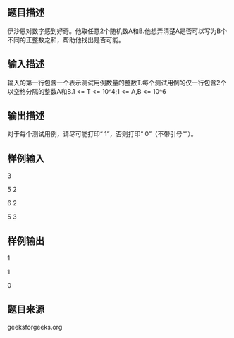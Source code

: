 ## 题目描述
伊沙恩对数字感到好奇。他取任意2个随机数A和B.他想弄清楚A是否可以写为B个不同的正整数之和，帮助他找出是否可能。
## 输入描述
输入的第一行包含一个表示测试用例数量的整数T.每个测试用例的仅一行包含2个以空格分隔的整数A和B.1 <= T <= 10^4;1 <= A,B <= 10^6
## 输出描述
对于每个测试用例，请尽可能打印“ 1”，否则打印“ 0”（不带引号“”）。
## 样例输入
3

5 2

6 2

5 3
## 样例输出
1

1

0
## 题目来源
geeksforgeeks.org